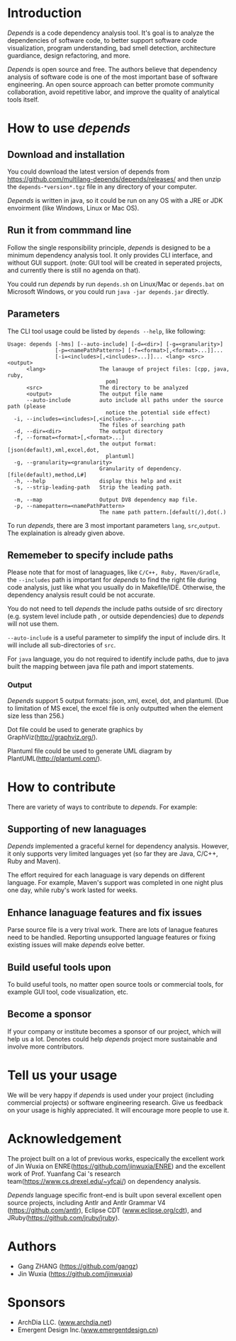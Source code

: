 # Introduction

*Depends* is a code dependency analysis tool. It's goal is to analyze the dependencies of software code, to better support software code visualization, program understanding,  bad smell detection, architecture guardiance, design refactoring, and more.

*Depends* is open source and free. The authors believe that dependency analysis of software code is one of the most important base of software engineering. An open source approach can better promote community collaboration, avoid repetitive labor, and improve the quality of analytical tools itself.

# How to use *depends*

## Download and installation

You could download the latest version of depends from https://github.com/multilang-depends/depends/releases/ 
and then unzip the ```depends-*version*.tgz``` file in any directory of your computer.

*Depends* is written in java, so it could be run on any OS with a JRE or JDK envoirment (like Windows, Linux or Mac OS). 

## Run it from commmand line

Follow the single responsibility principle, *depends* is designed to be a minimum dependency analysis tool. It only provides CLI interface, and without GUI support. (note: GUI tool will be created in seperated projects, and currently there is still no agenda on that).

You could run *depends* by run ```depends.sh``` on Linux/Mac or ```depends.bat``` on Microsoft Windows, or you could run ```java -jar depends.jar``` directly.

## Parameters

The CLI tool usage could be listed by ```depends --help```, like following:

    Usage: depends [-hms] [--auto-include] [-d=<dir>] [-g=<granularity>]
                   [-p=<namePathPattern>] [-f=<format>[,<format>...]]...
                   [-i=<includes>[,<includes>...]]... <lang> <src> <output>
          <lang>                 The lanauge of project files: [cpp, java, ruby,
                                   pom]
          <src>                  The directory to be analyzed
          <output>               The output file name
          --auto-include         auto include all paths under the source path (please
                                   notice the potential side effect)
      -i, --includes=<includes>[,<includes>...]
                                 The files of searching path
      -d, --dir=<dir>            The output directory
      -f, --format=<format>[,<format>...]
                                 the output format: [json(default),xml,excel,dot,
                                   plantuml]
      -g, --granularity=<granularity>
                                 Granularity of dependency.[file(default),method,L#]
      -h, --help                 display this help and exit
      -s, --strip-leading-path   Strip the leading path.
      
      -m, --map                  Output DV8 dependency map file.
      -p, --namepattern=<namePathPattern>
                                 The name path pattern.[default(/),dot(.)


To run *depends*, there are 3 most important parameters ```lang```, ```src```,```output```. The explaination is already given above.

## Rememeber to specify include paths

Please note that for most of lanaguages, like ```C/C++, Ruby, Maven/Gradle```, the ```--includes``` path is important for *depends* to find the right file during code analysis, just like what you usually do in Makefile/IDE.  Otherwise, the dependency analysis result could be not accurate. 

You do not need to tell *depends* the include paths outside of src directory (e.g. system level include path , or outside dependencies) due to *depends* will not use them.

```--auto-include``` is a useful parameter to simplify the input of include dirs. It will include all sub-directories of ```src```.

For ```java``` language, you do not required to identify include paths, due to java built the mapping between java file path and import statements.

### Output

*Depends* support 5 output formats: json, xml, excel, dot, and plantuml. (Due to limitation of MS excel, the excel file is only outputted when the element size less than 256.)

Dot file could be used to generate graphics by GraphViz(http://graphviz.org/).

Plantuml file could be used to generate UML diagram by PlantUML(http://plantuml.com/).

# How to contribute

There are variety of ways to contribute to *depends*. For example:

## Supporting of new lanaguages

*Depends* implemented a graceful kernel for dependency analysis. However, it only supports very limited languages yet (so far they are Java, C/C++, Ruby and Maven). 

The effort required for each lanaguage is vary depends on different language. For example, Maven's support was completed in one night plus one day, while ruby's work lasted for weeks. 

## Enhance lanaguage features and fix issues

Parse source file is a very trival work. There are lots of lanague features need to be handled. Reporting unsupported language features or fixing existing issues will make *depends* eolve better. 

## Build useful tools upon

To build useful tools, no matter open source tools or commercial tools, for example GUI tool, code visualization, etc.

## Become a sponsor

If your company or institute becomes a sponsor of our project, which will help us a lot. Denotes could help *depends* project more sustainable and involve more contributors.

# Tell us your usage

We will be very happy if *depends* is used under your project (including commercial projects) or software engineering research. Give us feedback on your usage is highly appreciated. It will encourage more people to use it.

# Acknowledgement

The project built on a lot of previous works, especically the excellent work of Jin Wuxia on ENRE(https://github.com/jinwuxia/ENRE) and the excellent work of Prof. Yuanfang Cai 's research team(https://www.cs.drexel.edu/~yfcai/) on dependency analysis.

*Depends* language specific front-end is built upon several excellent open source projects, including Antlr and Antlr Grammar V4 (https://github.com/antlr), Eclipse CDT (www.eclipse.org/cdt), and JRuby(https://github.com/jruby/jruby).

# Authors
 - Gang ZHANG (https://github.com/gangz)
 - Jin Wuxia (https://github.com/jinwuxia)

# Sponsors
 - ArchDia LLC. (www.archdia.net)
 - Emergent Design Inc.(www.emergentdesign.cn)

